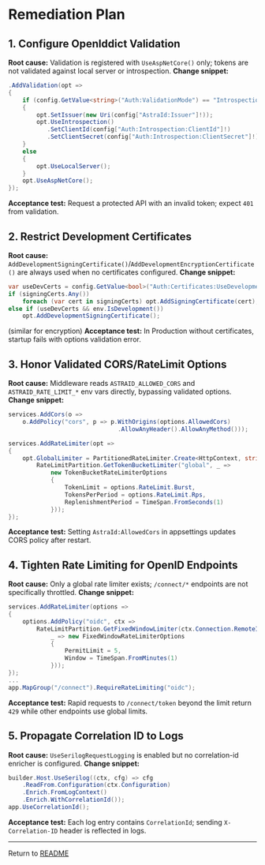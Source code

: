 # Remediation Plan

## 1. Configure OpenIddict Validation
**Root cause:** Validation is registered with `UseAspNetCore()` only; tokens are not validated against local server or introspection.
**Change snippet:**
```csharp
.AddValidation(opt =>
{
    if (config.GetValue<string>("Auth:ValidationMode") == "Introspection")
    {
        opt.SetIssuer(new Uri(config["AstraId:Issuer"]!));
        opt.UseIntrospection()
           .SetClientId(config["Auth:Introspection:ClientId"]!)
           .SetClientSecret(config["Auth:Introspection:ClientSecret"]!);
    }
    else
    {
        opt.UseLocalServer();
    }
    opt.UseAspNetCore();
});
```
**Acceptance test:** Request a protected API with an invalid token; expect `401` from validation.

## 2. Restrict Development Certificates
**Root cause:** `AddDevelopmentSigningCertificate()`/`AddDevelopmentEncryptionCertificate()` are always used when no certificates configured.
**Change snippet:**
```csharp
var useDevCerts = config.GetValue<bool>("Auth:Certificates:UseDevelopmentCertificates");
if (signingCerts.Any())
    foreach (var cert in signingCerts) opt.AddSigningCertificate(cert);
else if (useDevCerts && env.IsDevelopment())
    opt.AddDevelopmentSigningCertificate();
```
(similar for encryption)
**Acceptance test:** In Production without certificates, startup fails with options validation error.

## 3. Honor Validated CORS/RateLimit Options
**Root cause:** Middleware reads `ASTRAID_ALLOWED_CORS` and `ASTRAID_RATE_LIMIT_*` env vars directly, bypassing validated options.
**Change snippet:**
```csharp
services.AddCors(o =>
    o.AddPolicy("cors", p => p.WithOrigins(options.AllowedCors)
                               .AllowAnyHeader().AllowAnyMethod()));

services.AddRateLimiter(opt =>
{
    opt.GlobalLimiter = PartitionedRateLimiter.Create<HttpContext, string>(_ =>
        RateLimitPartition.GetTokenBucketLimiter("global", _ =>
            new TokenBucketRateLimiterOptions
            {
                TokenLimit = options.RateLimit.Burst,
                TokensPerPeriod = options.RateLimit.Rps,
                ReplenishmentPeriod = TimeSpan.FromSeconds(1)
            }));
});
```
**Acceptance test:** Setting `AstraId:AllowedCors` in appsettings updates CORS policy after restart.

## 4. Tighten Rate Limiting for OpenID Endpoints
**Root cause:** Only a global rate limiter exists; `/connect/*` endpoints are not specifically throttled.
**Change snippet:**
```csharp
services.AddRateLimiter(options =>
{
    options.AddPolicy("oidc", ctx =>
        RateLimitPartition.GetFixedWindowLimiter(ctx.Connection.RemoteIpAddress?.ToString() ?? "anon",
            _ => new FixedWindowRateLimiterOptions
            {
                PermitLimit = 5,
                Window = TimeSpan.FromMinutes(1)
            }));
});
...
app.MapGroup("/connect").RequireRateLimiting("oidc");
```
**Acceptance test:** Rapid requests to `/connect/token` beyond the limit return `429` while other endpoints use global limits.

## 5. Propagate Correlation ID to Logs
**Root cause:** `UseSerilogRequestLogging` is enabled but no correlation-id enricher is configured.
**Change snippet:**
```csharp
builder.Host.UseSerilog((ctx, cfg) => cfg
    .ReadFrom.Configuration(ctx.Configuration)
    .Enrich.FromLogContext()
    .Enrich.WithCorrelationId());
app.UseCorrelationId();
```
**Acceptance test:** Each log entry contains `CorrelationId`; sending `X-Correlation-ID` header is reflected in logs.

---

Return to [README](README.md)
